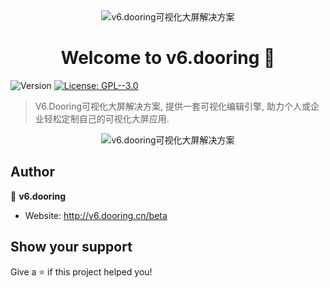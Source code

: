 <div style="text-align: center"><img src="http://175.27.130.220:3001/beta/static/logo.fe14730b.svg" alt="v6.dooring可视化大屏解决方案" /></div>
<h1 align="center">Welcome to v6.dooring 👋</h1>
<p>
  <img alt="Version" src="https://img.shields.io/badge/version-1.0.0-blue.svg?cacheSeconds=2592000" />
  <a href="#" target="_blank">
    <img alt="License: GPL--3.0" src="https://img.shields.io/badge/License-GPL--3.0-yellow.svg" />
  </a>
</p>

> V6.Dooring可视化大屏解决方案, 提供一套可视化编辑引擎, 助力个人或企业轻松定制自己的可视化大屏应用.

<div style="text-align: center"><img src="http://v6.dooring.cn/beta/uploads/c98b65993b9042bcacb3538888d91705_1782b41ab0d.png" alt="v6.dooring可视化大屏解决方案" /></div>

## Author

👤 **v6.dooring**

* Website: http://v6.dooring.cn/beta

## Show your support

Give a ⭐️ if this project helped you!
